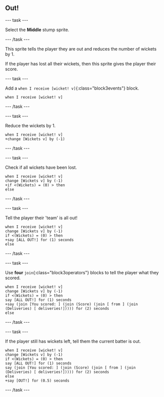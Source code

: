 ## Out!

--- task ---

Select the **Middle** stump sprite.

--- /task ---

This sprite tells the player they are out and reduces the number of wickets by 1.

If the player has lost all their wickets, then this sprite gives the player their score.

--- task ---

Add a `when I receive [wicket! v]`{:class="block3events"} block.

```blocks3
when I receive [wicket! v]
```

--- /task ---

--- task ---

Reduce the wickets by 1.

```blocks3
when I receive [wicket! v]
+change [Wickets v] by (-1)
```

--- /task ---

--- task ---

Check if all wickets have been lost.

```blocks3
when I receive [wicket! v]
change [Wickets v] by (-1)
+if <(Wickets) = (0) > then
else
```

--- /task ---

--- task ---

Tell the player their 'team' is all out!

```blocks3
when I receive [wicket! v]
change [Wickets v] by (-1)
if <(Wickets) = (0) > then
+say [ALL OUT!] for (1) seconds
else
```

--- /task ---

--- task ---

Use **four** `join`{:class="block3operators"} blocks to tell the player what they scored.

```blocks3
when I receive [wicket! v]
change [Wickets v] by (-1)
if <(Wickets) = (0) > then
say [ALL OUT!] for (1) seconds
+say (join [You scored: ] (join (Score) (join [ from ] (join (Deliveries) [ deliveries!])))) for (2) seconds
else
```

--- /task ---

--- task ---

If the player still has wickets left, tell them the current batter is out.

```blocks3
when I receive [wicket! v]
change [Wickets v] by (-1)
if <(Wickets) = (0) > then
say [ALL OUT!] for (1) seconds
say (join [You scored: ] (join (Score) (join [ from ] (join (Deliveries) [ deliveries!])))) for (2) seconds
else
+say [OUT!] for (0.5) seconds
```
--- /task ---
